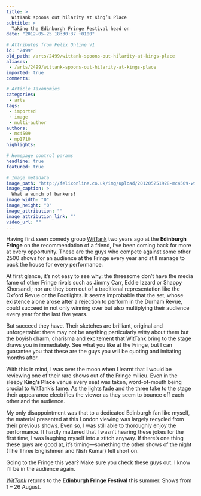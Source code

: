 ```yaml
---
title: >
  WitTank spoons out hilarity at King’s Place
subtitle: >
  Taking the Edinburgh Fringe Festival head on
date: "2012-05-25 18:30:37 +0100"

# Attributes from Felix Online V1
id: "2499"
old_path: /arts/2499/wittank-spoons-out-hilarity-at-kings-place
aliases:
 - /arts/2499/wittank-spoons-out-hilarity-at-kings-place
imported: true
comments:

# Article Taxonomies
categories:
 - arts
tags:
 - imported
 - image
 - multi-author
authors:
 - mc4509
 - mp1710
highlights:

# Homepage control params
headline: true
featured: true

# Image metadata
image_path: "http://felixonline.co.uk/img/upload/201205251928-mc4509-wittank-caves2.jpg"
image_caption: >
  What a wunch of bankers!
image_width: "0"
image_height: "0"
image_attribution: ""
image_attribution_link: ""
video_url: ""
---
```


Having first seen comedy group [WitTank](http://www.wittank.com/) two years ago at the __Edinburgh Fringe__ on the recommendation of a friend, I’ve been coming back for more at every opportunity. These are the guys who compete against some other 2500 shows for an audience at the Fringe every year and still manage to pack the house for every performance.

At first glance, it’s not easy to see why: the threesome don’t have the media fame of other Fringe rivals such as Jimmy Carr, Eddie Izzard or Shappy Khorsandi; nor are they born out of a traditional representation like the Oxford Revue or the Footlights. It seems improbable that the set, whose existence alone arose after a rejection to perform in the Durham Revue, could succeed in not only winning over but also multiplying their audience every year for the last five years.

But succeed they have. Their sketches are brilliant, original and unforgettable: there may not be anything particularly witty about them but the boyish charm, charisma and excitement that WitTank bring to the stage draws you in immediately. See what you like at the Fringe, but I can guarantee you that these are the guys you will be quoting and imitating months after.

With this in mind, I was over the moon when I learnt that I would be reviewing one of their rare shows out of the Fringe milieu. Even in the sleepy __King’s Place__ venue every seat was taken, word-of-mouth being crucial to WitTank’s fame. As the lights fade and the three take to the stage their appearance electrifies the viewer as they seem to bounce off each other and the audience.

My only disappointment was that to a dedicated Edinburgh fan like myself, the material presented at this London viewing was largely recycled from their previous shows. Even so, I was still able to thoroughly enjoy the performance. It hardly mattered that I wasn’t hearing these jokes for the first time, I was laughing myself into a stitch anyway. If there’s one thing these guys are good at, it’s timing—something the other shows of the night (The Three Englishmen and Nish Kumar) fell short on.

Going to the Fringe this year? Make sure you check these guys out. I know I’ll be in the audience again.

[_WitTank_](http://www.wittank.com/) returns to the __Edinburgh Fringe Festival__ this summer. Shows from 1 – 26 August.
